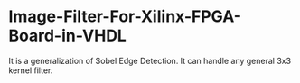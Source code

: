# Image-Filter-For-Xilinx-FPGA-Board-in-VHDL
It is a generalization of Sobel Edge Detection. It can handle any general 3x3 kernel filter.  

